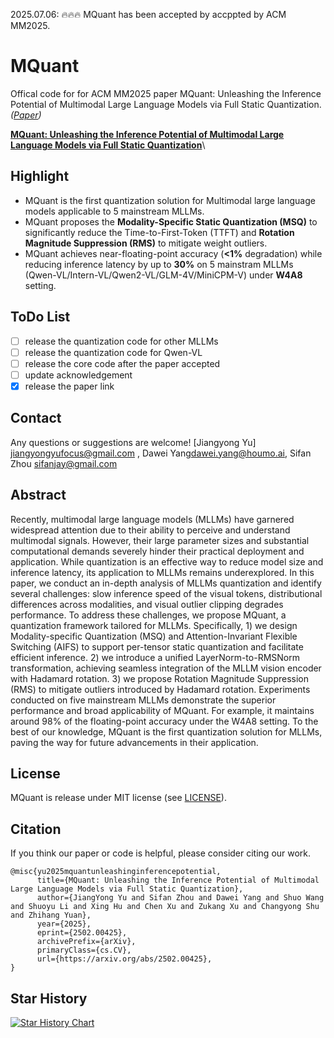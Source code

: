 
2025.07.06: 🔥🔥🔥 MQuant has been accepted by accppted by ACM MM2025.

# MQuant

Offical code for for ACM MM2025 paper MQuant: Unleashing the Inference Potential of Multimodal Large Language Models via Full Static Quantization.*([Paper](https://arxiv.org/abs/2502.00425))*

[**MQuant:
Unleashing the Inference Potential of Multimodal Large Language Models via Full Static Quantization**](https://arxiv.org/abs/2502.00425)\


## Highlight
- MQuant is the first quantization solution for Multimodal large language models applicable to 5 mainstream MLLMs.
- MQuant proposes the **Modality-Specific Static Quantization (MSQ)** to significantly reduce the Time-to-First-Token (TTFT) and **Rotation Magnitude Suppression (RMS)** to mitigate weight outliers.
- MQuant achieves near-floating-point accuracy (**<1%** degradation) while reducing inference latency by up to **30%** on 5 mainstram MLLMs (Qwen-VL/Intern-VL/Qwen2-VL/GLM-4V/MiniCPM-V) under **W4A8** setting.

## ToDo List
- [ ] release the quantization code for other MLLMs
- [ ] release the quantization code for Qwen-VL
- [ ] release the core code after the paper accepted
- [ ] update acknowledgement
- [x] release the paper link

## Contact
Any questions or suggestions are welcome! [Jiangyong Yu] [jiangyongyufocus@gmail.com](mailto:jiangyongyufocus@gmail.com)
, Dawei Yang[dawei.yang@houmo.ai](mailto:dawei.yang@houmo.ai), Sifan Zhou [sifanjay@gmail.com](mailto:sifanjay@gmail.com)

## Abstract
Recently, multimodal large language models (MLLMs) have garnered widespread attention due to their ability to perceive and understand multimodal signals. However, their large parameter sizes and substantial computational demands severely hinder their practical deployment and application. While quantization is an effective way to reduce model size and inference latency, its application to MLLMs remains underexplored. In this paper, we conduct an in-depth analysis of MLLMs quantization and identify several challenges: slow inference speed of the visual tokens, distributional differences across modalities, and visual outlier clipping degrades performance. To address these challenges, we propose MQuant, a quantization framework tailored for MLLMs. Specifically, 1) we design Modality-specific Quantization (MSQ) and Attention-Invariant Flexible Switching (AIFS) to support per-tensor static quantization and facilitate efficient inference. 2) we introduce a unified LayerNorm-to-RMSNorm transformation, achieving seamless integration of the MLLM vision encoder with Hadamard rotation. 3) we propose Rotation Magnitude Suppression (RMS) to mitigate outliers introduced by Hadamard rotation. Experiments conducted on five mainstream MLLMs demonstrate the superior performance and broad applicability of MQuant. For example, it maintains around 98% of the floating-point accuracy under the W4A8 setting. To the best of our knowledge, MQuant is the first quantization solution for MLLMs, paving the way for future advancements in their application.


  
## License
MQuant is release under MIT license (see [LICENSE](LICENSE)).

## Citation
If you think our paper or code is helpful, please consider citing our work.
```
@misc{yu2025mquantunleashinginferencepotential,
      title={MQuant: Unleashing the Inference Potential of Multimodal Large Language Models via Full Static Quantization}, 
      author={JiangYong Yu and Sifan Zhou and Dawei Yang and Shuo Wang and Shuoyu Li and Xing Hu and Chen Xu and Zukang Xu and Changyong Shu and Zhihang Yuan},
      year={2025},
      eprint={2502.00425},
      archivePrefix={arXiv},
      primaryClass={cs.CV},
      url={https://arxiv.org/abs/2502.00425}, 
}
```

## Star History
[![Star History Chart](https://api.star-history.com/svg?repos=StiphyJay/MQuant&type=Date)](https://star-history.com/#StiphyJay/MQuant&Date)
